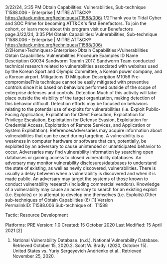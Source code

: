 3/22/24, 3:35 PM Obtain Capabilities: Vulnerabilities, Sub-technique T1588.006 - Enterprise | MITRE ATT&CK®
https://attack.mitre.org/techniques/T1588/006/ 1/2Thank you to Tidal Cyber and SOC Prime for becoming ATT&CK's ﬁrst Benefactors. To join the cohort, or learn more about this program visit our
Benefactors page.3/22/24, 3:35 PM Obtain Capabilities: Vulnerabilities, Sub-technique T1588.006 - Enterprise | MITRE ATT&CK®
https://attack.mitre.org/techniques/T1588/006/ 2/2Home>Techniques>Enterprise>Obtain Capabilities>Vulnerabilities
Obtain Capabilities: Vulnerabilities
Procedure Examples
ID Name Description
G0034 Sandworm
TeamIn 2017, Sandworm Team conducted technical research related to vulnerabilities associated with websites
used by the Korean Sport and Olympic Committee, a Korean power company, and a Korean airport.
Mitigations
ID Mitigation Description
M1056 Pre-
compromiseThis technique cannot be easily mitigated with preventive controls since it is based on behaviors performed
outside of the scope of enterprise defenses and controls.
Detection
Much of this activity will take place outside the visibility of the target organization, making detection of this behavior diﬃcult. Detection
efforts may be focused on behaviors relating to the potential use of exploits for vulnerabilities (i.e. Exploit Public-Facing Application,
Exploitation for Client Execution, Exploitation for Privilege Escalation, Exploitation for Defense Evasion, Exploitation for Credential Access,
Exploitation of Remote Services, and Application or System Exploitation).
ReferencesAdversaries may acquire information about vulnerabilities that can be used during targeting. A vulnerability is a weakness in computer
hardware or software that can, potentially, be exploited by an adversary to cause unintended or unanticipated behavior to occur. Adversaries
may ﬁnd vulnerability information by searching open databases or gaining access to closed vulnerability databases.
An adversary may monitor vulnerability disclosures/databases to understand the state of existing, as well as newly discovered,
vulnerabilities. There is usually a delay between when a vulnerability is discovered and when it is made public. An adversary may target the
systems of those known to conduct vulnerability research (including commercial vendors). Knowledge of a vulnerability may cause an
adversary to search for an existing exploit (i.e. Exploits) or to attempt to develop one themselves (i.e. Exploits).Other sub-techniques of Obtain Capabilities (6)
[1]
Version PermalinkID: T1588.006
Sub-technique of:  T1588

Tactic: Resource Development

Platforms: PRE
Version: 1.0
Created: 15 October 2020
Last Modiﬁed: 15 April 2021
[2]
1. National Vulnerability Database. (n.d.). National Vulnerability
Database. Retrieved October 15, 2020.2. Scott W. Brady. (2020, October 15). United States vs. Yuriy
Sergeyevich Andrienko et al.. Retrieved November 25, 2020.